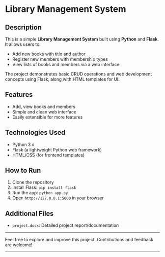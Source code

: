 # Library Management System

## Description

This is a simple **Library Management System** built using **Python** and **Flask**. It allows users to:

- Add new books with title and author
- Register new members with membership types
- View lists of books and members via a web interface

The project demonstrates basic CRUD operations and web development concepts using Flask, along with HTML templates for UI.

## Features

- Add, view books and members
- Simple and clean web interface
- Easily extensible for more features

## Technologies Used

- Python 3.x
- Flask (a lightweight Python web framework)
- HTML/CSS (for frontend templates)

## How to Run

1. Clone the repository  
2. Install Flask: `pip install flask`  
3. Run the app: `python app.py`  
4. Open `http://127.0.0.1:5000` in your browser

## Additional Files

- `project.docx`: Detailed project report/documentation

---

Feel free to explore and improve this project. Contributions and feedback are welcome!

---

